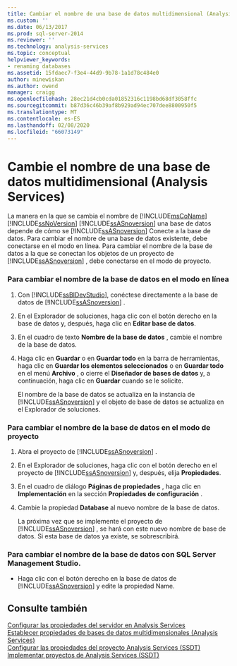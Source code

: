 ```yaml
---
title: Cambiar el nombre de una base de datos multidimensional (Analysis Services) | Microsoft Docs
ms.custom: ''
ms.date: 06/13/2017
ms.prod: sql-server-2014
ms.reviewer: ''
ms.technology: analysis-services
ms.topic: conceptual
helpviewer_keywords:
- renaming databases
ms.assetid: 15fdaec7-f3e4-44d9-9b78-1a1d78c484e0
author: minewiskan
ms.author: owend
manager: craigg
ms.openlocfilehash: 28ec21d4cb0cda01852316c1198bd68df3058ffc
ms.sourcegitcommit: b87d36c46b39af8b929ad94ec707dee8800950f5
ms.translationtype: MT
ms.contentlocale: es-ES
ms.lasthandoff: 02/08/2020
ms.locfileid: "66073149"
---
```

# <a name="rename-a-multidimensional-database-analysis-services"></a>Cambie el nombre de una base de datos multidimensional (Analysis Services)
  La manera en la que se cambia el nombre de [!INCLUDE[msCoName](../../includes/msconame-md.md)] [!INCLUDE[ssNoVersion](../../includes/ssnoversion-md.md)] [!INCLUDE[ssASnoversion](../../includes/ssasnoversion-md.md)] una base de datos depende de cómo se [!INCLUDE[ssASnoversion](../../includes/ssasnoversion-md.md)] Conecte a la base de datos. Para cambiar el nombre de una base de datos existente, debe conectarse en el modo en línea. Para cambiar el nombre de la base de datos a la que se conectan los objetos de un proyecto de [!INCLUDE[ssASnoversion](../../includes/ssasnoversion-md.md)] , debe conectarse en el modo de proyecto.  
  
### <a name="to-change-the-database-name-in-online-mode"></a>Para cambiar el nombre de la base de datos en el modo en línea  
  
1.  Con [!INCLUDE[ssBIDevStudio](../../includes/ssbidevstudio-md.md)], conéctese directamente a la base de datos de [!INCLUDE[ssASnoversion](../../includes/ssasnoversion-md.md)] .  
  
2.  En el Explorador de soluciones, haga clic con el botón derecho en la base de datos y, después, haga clic en **Editar base de datos**.  
  
3.  En el cuadro de texto **Nombre de la base de datos** , cambie el nombre de la base de datos.  
  
4.  Haga clic en **Guardar** o en **Guardar todo** en la barra de herramientas, haga clic en **Guardar los elementos seleccionados** o en **Guardar todo** en el menú **Archivo** , o cierre el **Diseñador de bases de datos** y, a continuación, haga clic en **Guardar** cuando se le solicite.  
  
     El nombre de la base de datos se actualiza en la instancia de [!INCLUDE[ssASnoversion](../../includes/ssasnoversion-md.md)] y el objeto de base de datos se actualiza en el Explorador de soluciones.  
  
### <a name="to-change-the-database-name-in-project-mode"></a>Para cambiar el nombre de la base de datos en el modo de proyecto  
  
1.  Abra el proyecto de [!INCLUDE[ssASnoversion](../../includes/ssasnoversion-md.md)] .  
  
2.  En el Explorador de soluciones, haga clic con el botón derecho en el proyecto de [!INCLUDE[ssASnoversion](../../includes/ssasnoversion-md.md)] y, después, elija **Propiedades**.  
  
3.  En el cuadro de diálogo **Páginas de propiedades** , haga clic en **Implementación** en la sección **Propiedades de configuración** .  
  
4.  Cambie la propiedad **Database** al nuevo nombre de la base de datos.  
  
     La próxima vez que se implemente el proyecto de [!INCLUDE[ssASnoversion](../../includes/ssasnoversion-md.md)] , se hará con este nuevo nombre de base de datos. Si esta base de datos ya existe, se sobrescribirá.  
  
### <a name="to-change-the-database-name-using-sql-server-management-studio"></a>Para cambiar el nombre de la base de datos con SQL Server Management Studio.  
  
-   Haga clic con el botón derecho en la base de datos de [!INCLUDE[ssASnoversion](../../includes/ssasnoversion-md.md)] y edite la propiedad Name.  
  
## <a name="see-also"></a>Consulte también  
 [Configurar las propiedades del servidor en Analysis Services](../server-properties/server-properties-in-analysis-services.md)   
 [Establecer propiedades de bases de datos multidimensionales &#40;Analysis Services&#41;](set-multidimensional-database-properties-analysis-services.md)   
 [Configurar las propiedades del proyecto Analysis Services &#40;SSDT&#41;](configure-analysis-services-project-properties-ssdt.md)   
 [Implementar proyectos de Analysis Services &#40;SSDT&#41;](deploy-analysis-services-projects-ssdt.md)  
  
  
